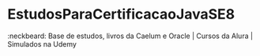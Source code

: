 # EstudosParaCertificacaoJavaSE8
:neckbeard: Base de estudos, livros da Caelum e Oracle | Cursos da Alura | Simulados na Udemy
